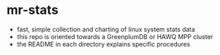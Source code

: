 # mr-stats
* fast, simple collection and charting of linux system stats data
* this repo is oriented towards a GreenplumDB or HAWQ MPP cluster
* the README in each directory explains specific procedures


